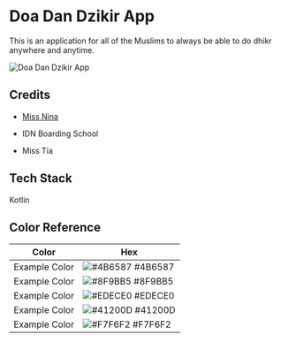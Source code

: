 # Doa Dan Dzikir App
This is an application for all of the Muslims to always be able to do dhikr anywhere and anytime.

![Doa Dan Dzikir App](https://github.com/dilahkhai/Doa-dan-Dzikir-App/assets/110214885/749c683b-075f-478a-8be7-ea5f163c4c2a)


## Credits

- [Miss Nina](https://youtube.com/playlist?list=PLwzF9lsg4kVLATsycZROf0lZPfk0Sf7Er&si=pvwNJg_s-V7Qlsln)

- IDN Boarding School

- Miss Tia



## Tech Stack

Kotlin

## Color Reference

| Color             | Hex                                                                |
| ----------------- | ------------------------------------------------------------------ |
| Example Color | ![#4B6587](https://via.placeholder.com/10/4B6587?text=+) #4B6587 |
| Example Color | ![#8F9BB5](https://via.placeholder.com/10/8F9BB5?text=+) #8F9BB5 |
| Example Color | ![#EDECE0](https://via.placeholder.com/10/EDECE0?text=+) #EDECE0 |
| Example Color | ![#41200D](https://via.placeholder.com/10/41200D?text=+) #41200D |
| Example Color | ![#F7F6F2](https://via.placeholder.com/10/F7F6F2?text=+) #F7F6F2 |





